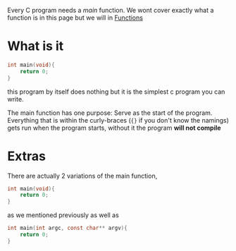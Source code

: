 Every C program needs a *main* function. We wont cover exactly what a function is in this page but we will in [Functions](<./../Ideas/Functions.md>)

# What is it

```c
int main(void){
	return 0;
}
```

this program by itself does nothing but it is the simplest c program you can write.

The main function has one purpose: Serve as the start of the program. Everything that is within the curly-braces (`{}` if you don't know the namings) gets run when the program starts, without it the program **will not compile**

# Extras

There are actually 2 variations of the main function, 
```c
int main(void){
	return 0;
}
```
as we mentioned previously as well as
```c
int main(int argc, const char** argv){
	return 0;
}
```